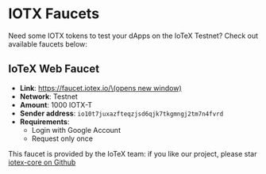 # IOTX Faucets

Need some IOTX tokens to test your dApps on the IoTeX Testnet? Check out available faucets below:

## IoTeX Web Faucet

* **Link**: [https://faucet.iotex.io/\(opens new window\)](https://faucet.iotex.io/)
* **Network**: Testnet
* **Amount**: 1000 IOTX-T
* **Sender address**: `io10t7juxazfteqzjsd6qjk7tkgmngj2tm7n4fvrd`
* **Requirements**:
  * Login with Google Account
  * Request only once

This faucet is provided by the IoTeX team: if you like our project, please star [iotex-core on Github](https://github.com/iotexproject/iotex-core)

